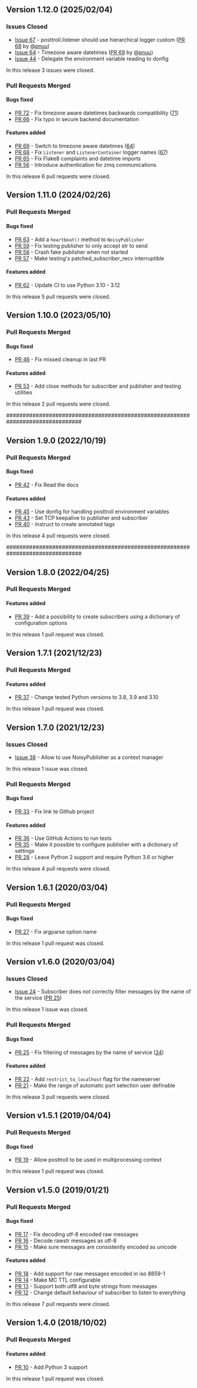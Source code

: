 ## Version 1.12.0 (2025/02/04)

### Issues Closed

* [Issue 67](https://github.com/pytroll/posttroll/issues/67) - posttroll.listener should use hierarchical logger custom ([PR 68](https://github.com/pytroll/posttroll/pull/68) by [@pnuu](https://github.com/pnuu))
* [Issue 64](https://github.com/pytroll/posttroll/issues/64) - Timezone aware datetimes ([PR 69](https://github.com/pytroll/posttroll/pull/69) by [@pnuu](https://github.com/pnuu))
* [Issue 44](https://github.com/pytroll/posttroll/issues/44) - Delegate the environment variable reading to donfig

In this release 3 issues were closed.

### Pull Requests Merged

#### Bugs fixed

* [PR 72](https://github.com/pytroll/posttroll/pull/72) - Fix timezone aware datetimes backwards compatibility ([71](https://github.com/pytroll/posttroll/issues/71))
* [PR 66](https://github.com/pytroll/posttroll/pull/66) - Fix typo in secure backend documentation

#### Features added

* [PR 69](https://github.com/pytroll/posttroll/pull/69) - Switch to timezone aware datetimes ([64](https://github.com/pytroll/posttroll/issues/64))
* [PR 68](https://github.com/pytroll/posttroll/pull/68) - Fix `Listener` and `ListenerContainer` logger names ([67](https://github.com/pytroll/posttroll/issues/67))
* [PR 65](https://github.com/pytroll/posttroll/pull/65) - Fix Flake8 complaints and datetime imports
* [PR 56](https://github.com/pytroll/posttroll/pull/56) - Introduce authentication for zmq communications

In this release 6 pull requests were closed.


## Version 1.11.0 (2024/02/26)


### Pull Requests Merged

#### Bugs fixed

* [PR 63](https://github.com/pytroll/posttroll/pull/63) - Add a `heartbeat()` method to `NoisyPublisher`
* [PR 59](https://github.com/pytroll/posttroll/pull/59) - Fix testing publisher to only accept str to send
* [PR 58](https://github.com/pytroll/posttroll/pull/58) - Crash fake publisher when not started
* [PR 57](https://github.com/pytroll/posttroll/pull/57) - Make testing's patched_subscriber_recv  interruptible

#### Features added

* [PR 62](https://github.com/pytroll/posttroll/pull/62) - Update CI to use Python 3.10 - 3.12

In this release 5 pull requests were closed.


## Version 1.10.0 (2023/05/10)


### Pull Requests Merged

#### Bugs fixed

* [PR 46](https://github.com/pytroll/posttroll/pull/46) - Fix missed cleanup in last PR

#### Features added

* [PR 53](https://github.com/pytroll/posttroll/pull/53) - Add close methods for subscriber and publisher and testing utilities

In this release 2 pull requests were closed.


###############################################################################
## Version 1.9.0 (2022/10/19)


### Pull Requests Merged

#### Bugs fixed

* [PR 42](https://github.com/pytroll/posttroll/pull/42) - Fix Read the docs

#### Features added

* [PR 45](https://github.com/pytroll/posttroll/pull/45) - Use donfig for handling posttroll environment variables
* [PR 43](https://github.com/pytroll/posttroll/pull/43) - Set TCP keepalive to publisher and subscriber
* [PR 40](https://github.com/pytroll/posttroll/pull/40) - Instruct to create annotated tags

In this release 4 pull requests were closed.

###############################################################################


## Version 1.8.0 (2022/04/25)


### Pull Requests Merged

#### Features added

* [PR 39](https://github.com/pytroll/posttroll/pull/39) - Add a possibility to create subscribers using a dictionary of configuration options

In this release 1 pull request was closed.


## Version 1.7.1 (2021/12/23)


### Pull Requests Merged

#### Features added

* [PR 37](https://github.com/pytroll/posttroll/pull/37) -  Change tested Python versions to 3.8, 3.9 and 3.10

In this release 1 pull request was closed.


## Version 1.7.0 (2021/12/23)

### Issues Closed

* [Issue 38](https://github.com/pytroll/posttroll/issues/38) - Allow to use NoisyPublisher as a context manager

In this release 1 issue was closed.

### Pull Requests Merged

#### Bugs fixed

* [PR 33](https://github.com/pytroll/posttroll/pull/33) - Fix link te Github project

#### Features added

* [PR 36](https://github.com/pytroll/posttroll/pull/36) - Use GitHub Actions to run tests
* [PR 35](https://github.com/pytroll/posttroll/pull/35) - Make it possible to configure publisher with a dictionary of settings
* [PR 28](https://github.com/pytroll/posttroll/pull/28) - Leave Python 2 support and require Python 3.6 or higher

In this release 4 pull requests were closed.


## Version 1.6.1 (2020/03/04)


### Pull Requests Merged

#### Bugs fixed

* [PR 27](https://github.com/pytroll/posttroll/pull/27) - Fix argparse option name

In this release 1 pull request was closed.


## Version v1.6.0 (2020/03/04)

### Issues Closed

* [Issue 24](https://github.com/pytroll/posttroll/issues/24) - Subscriber does not correctly filter messages by the name of the service ([PR 25](https://github.com/pytroll/posttroll/pull/25))

In this release 1 issue was closed.

### Pull Requests Merged

#### Bugs fixed

* [PR 25](https://github.com/pytroll/posttroll/pull/25) - Fix filtering of messages by the name of service ([24](https://github.com/pytroll/posttroll/issues/24))

#### Features added

* [PR 22](https://github.com/pytroll/posttroll/pull/22) - Add `restrict_to_localhost` flag for the nameserver
* [PR 21](https://github.com/pytroll/posttroll/pull/21) - Make the range of automatic port selection user definable

In this release 3 pull requests were closed.


## Version v1.5.1 (2019/04/04)


### Pull Requests Merged

#### Bugs fixed

* [PR 19](https://github.com/pytroll/posttroll/pull/19) - Allow posttroll to be used in multiprocessing context

In this release 1 pull request was closed.


## Version v1.5.0 (2019/01/21)


### Pull Requests Merged

#### Bugs fixed

* [PR 17](https://github.com/pytroll/posttroll/pull/17) - Fix decoding utf-8 encoded raw messages
* [PR 16](https://github.com/pytroll/posttroll/pull/16) - Decode rawstr messages as utf-8
* [PR 15](https://github.com/pytroll/posttroll/pull/15) - Make sure messages are consistently encoded as unicode

#### Features added

* [PR 18](https://github.com/pytroll/posttroll/pull/18) - Add support for raw messages encoded in iso 8859-1
* [PR 14](https://github.com/pytroll/posttroll/pull/14) - Make MC TTL configurable
* [PR 13](https://github.com/pytroll/posttroll/pull/13) - Support both utf8 and byte strings from messages
* [PR 12](https://github.com/pytroll/posttroll/pull/12) - Change default behaviour of subscriber to listen to everything

In this release 7 pull requests were closed.


## Version 1.4.0 (2018/10/02)


### Pull Requests Merged

#### Features added

* [PR 10](https://github.com/pytroll/posttroll/pull/10) - Add Python 3 support

In this release 1 pull request was closed.
